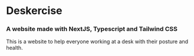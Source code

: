 # Deskercise

### A website made with NextJS, Typescript and Tailwind CSS

This is a website to help everyone working at a desk with their posture and health.
